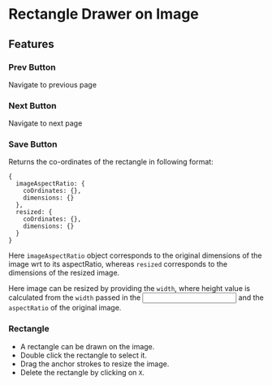 # Rectangle Drawer on Image

## Features

### Prev Button

Navigate to previous page

### Next Button

Navigate to next page

### Save Button

Returns the co-ordinates of the rectangle in following format:

```
{
  imageAspectRatio: {
    coOrdinates: {},
    dimensions: {}
  },
  resized: {
    coOrdinates: {},
    dimensions: {}
  }
}
```

Here `imageAspectRatio` object corresponds to the original dimensions of the image wrt to its aspectRatio, whereas `resized` corresponds to the dimensions of the resized image.

Here image can be resized by providing the `width`, where height value is calculated from the `width` passed in the <input /> and the `aspectRatio` of the original image.

### Rectangle

- A rectangle can be drawn on the image.
- Double click the rectangle to select it.
- Drag the anchor strokes to resize the image.
- Delete the rectangle by clicking on `X`.
